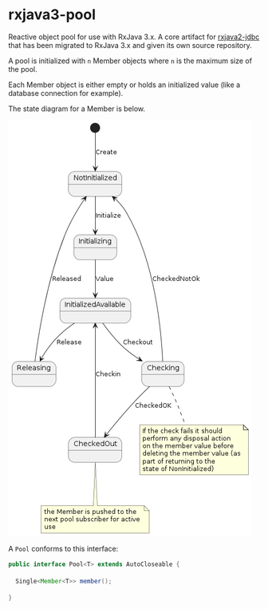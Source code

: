 # rxjava3-pool

Reactive object pool for use with RxJava 3.x. A core artifact for [rxjava2-jdbc](https://github.com/davidmoten/rxjava2-jdbc) that has been migrated to RxJava 3.x and given its own source repository.

A pool is initialized with `n` Member objects where `n` is the maximum size of the pool. 

Each Member object is either empty or holds an initialized value (like a database connection for example). 

The state diagram for a Member is below. 

<img  src="src/docs/Member-state-diagram.png"/>

A `Pool` conforms to this interface:

```java
public interface Pool<T> extends AutoCloseable {

  Single<Member<T>> member();

}
```
